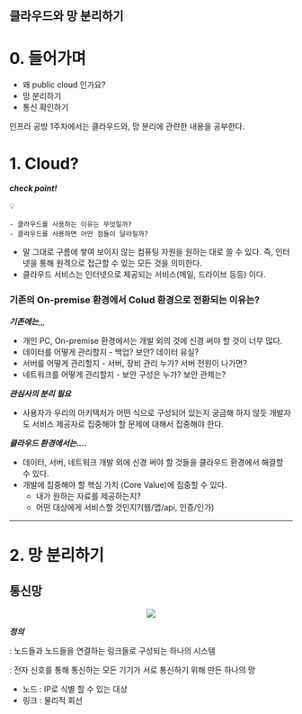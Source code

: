 
## 클라우드와 망 분리하기 

# 0. 들어가며

- 왜 public cloud 인가요?
- 망 분리하기
- 통신 확인하기

인프라 공방 1주차에서는 클라우드와,  망 분리에 관련한 내용을 공부한다. 

# 1. Cloud?

***check point!***

💡 
```
- 클라우드를 사용하는 이유는 무엇일까?
- 클라우드를 사용하면 어떤 점들이 달라질까?
```

- 말 그대로 구름에 쌓여 보이지 않는 컴퓨팅 자원을 원하는 대로 쓸 수 있다. 즉, 인터넷을 통해 원격으로 접근할 수 있는 모든 것을 의미한다.
- 클라우드 서비스는 인터넷으로 제공되는 서비스(메일, 드라이브 등등) 이다.

### 기존의 On-premise 환경에서 Colud 환경으로 전환되는 이유는?

***기존에는**,,,*

- 개인 PC, On-premise 환경에서는 개발 외의 것에 신경 써야 할 것이 너무 많다.
- 데이터를 어떻게 관리할지 - 백업? 보안? 데이터 유실?
- 서버를 어떻게 관리할지 - 서버, 장비 관리 누가? 서버 전원이 나가면?
- 네트워크를 어떻게 관리할지 - 보안 구성은 누가? 보안 관제는?

***관심사의 분리 필요***

- 사용자가 우리의 아키텍처가 어떤 식으로 구성되어 있는지 궁금해 하지 않듯 개발자도 서비스 제공자로 집중해야 할 문제에 대해서 집중해야 한다.

***클라우드 환경에서는….***

- 데이터, 서버, 네트워크 개발 외에 신경 써야 할 것들을 클라우드 환경에서 해결할 수 있다.
- 개발에 집중해야 할 핵심 가치 (Core Value)에 집중할 수 있다.
    - 내가 원하는 자료를 제공하는지?
    - 어떤 대상에게 서비스할 것인지?(웹/앱/api, 인증/인가)

---

# 2. 망 분리하기

## 통신망

<p align="center">
    <img src = "https://user-images.githubusercontent.com/80144039/153714377-f6f9cf82-155c-4e92-9cef-e4a49047a365.png"/>
</p>


***정의*** 

: 노드들과 노드들을 연결하는 링크들로 구성되는 하나의 시스템

: 전자 신호를 통해 통신하는 모든 기기가 서로 통신하기 위해 만든 하나의 망

- 노드 : IP로 식별 할 수 있는 대상
- 링크 : 물리적 회선
